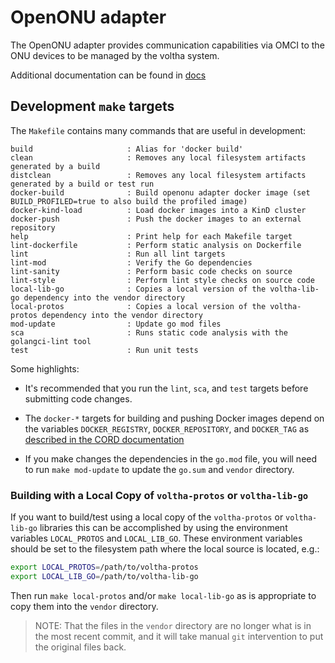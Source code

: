 # OpenONU adapter

The OpenONU adapter provides communication capabilities via OMCI to the ONU devices to be managed by the voltha system.

Additional documentation can be found in [docs](./docs) 

## Development `make` targets

The `Makefile` contains many commands that are useful in development:

```
build                     : Alias for 'docker build'
clean                     : Removes any local filesystem artifacts generated by a build
distclean                 : Removes any local filesystem artifacts generated by a build or test run
docker-build              : Build openonu adapter docker image (set BUILD_PROFILED=true to also build the profiled image)
docker-kind-load          : Load docker images into a KinD cluster
docker-push               : Push the docker images to an external repository
help                      : Print help for each Makefile target
lint-dockerfile           : Perform static analysis on Dockerfile
lint                      : Run all lint targets
lint-mod                  : Verify the Go dependencies
lint-sanity               : Perform basic code checks on source
lint-style                : Perform lint style checks on source code
local-lib-go              : Copies a local version of the voltha-lib-go dependency into the vendor directory
local-protos              : Copies a local version of the voltha-protos dependency into the vendor directory
mod-update                : Update go mod files
sca                       : Runs static code analysis with the golangci-lint tool
test                      : Run unit tests
```

Some highlights:

- It's recommended that you run the `lint`, `sca`, and `test` targets before
  submitting code changes.

- The `docker-*` targets for building and pushing Docker images depend on the
  variables `DOCKER_REGISTRY`, `DOCKER_REPOSITORY`, and `DOCKER_TAG` as
  [described in the CORD documentation](https://guide.opencord.org/developer/test_release_software.html#publish-docker-container-images-to-public-dockerhub-job-docker-publish)

- If you make changes the dependencies in the `go.mod` file, you will need to
  run `make mod-update` to update the `go.sum` and `vendor` directory.

### Building with a Local Copy of `voltha-protos` or `voltha-lib-go`

If you want to build/test using a local copy of the `voltha-protos` or
`voltha-lib-go` libraries this can be accomplished by using the environment
variables `LOCAL_PROTOS` and `LOCAL_LIB_GO`. These environment variables should
be set to the filesystem path where the local source is located, e.g.:

```bash
export LOCAL_PROTOS=/path/to/voltha-protos
export LOCAL_LIB_GO=/path/to/voltha-lib-go
```

Then run `make local-protos` and/or `make local-lib-go` as is appropriate to
copy them into the `vendor` directory.

> NOTE: That the files in the `vendor` directory are no longer what is in the
> most recent commit, and it will take manual `git` intervention to put the
> original files back.
